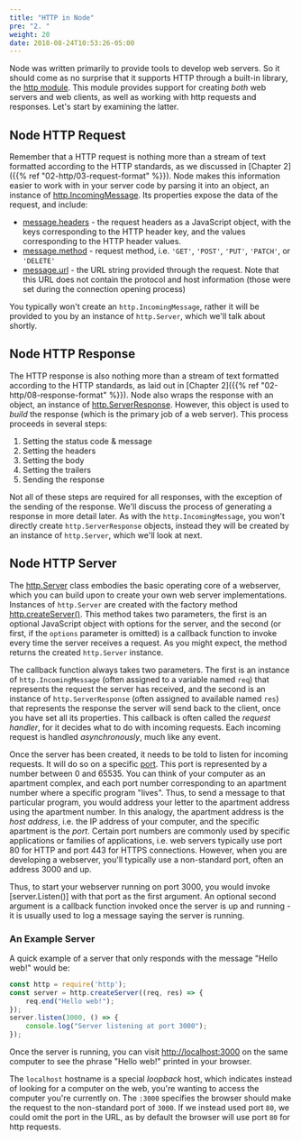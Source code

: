 ```yaml
---
title: "HTTP in Node"
pre: "2. "
weight: 20
date: 2018-08-24T10:53:26-05:00
---
```


Node was written primarily to provide tools to develop web servers.  So it should come as no surprise that it supports HTTP through a built-in library, the [http module](https://nodejs.org/api/http.html).  This module provides support for creating _both_ web servers and web clients, as well as working with http requests and responses.  Let's start by examining the latter.

## Node HTTP Request
Remember that a HTTP request is nothing more than a stream of text formatted according to the HTTP standards, as we discussed in [Chapter 2]({{% ref "02-http/03-request-format" %}}).  Node makes this information easier to work with in your server code by parsing it into an object, an instance of [http.IncomingMessage](https://nodejs.org/api/http.html#http_class_http_incomingmessage).  Its properties expose the data of the request, and include:

* [message.headers](https://nodejs.org/api/http.html#http_message_headers) - the request headers as a JavaScript object, with the keys corresponding to the HTTP header key, and the values corresponding to the HTTP header values.
* [message.method](https://nodejs.org/api/http.html#http_message_method) - request method, i.e. `'GET'`, `'POST'`, `'PUT'`, `'PATCH'`, or `'DELETE'`
* [message.url](https://nodejs.org/api/http.html#http_message_url) - the URL string provided through the request.  Note that this URL does not contain the protocol and host information (those were set during the connection opening process)

You typically won't create an `http.IncomingMessage`, rather it will be provided to you by an instance of `http.Server`, which we'll talk about shortly.

## Node HTTP Response
The HTTP response is also nothing more than a stream of text formatted according to the HTTP standards, as laid out in [Chapter 2]({{% ref "02-http/08-response-format" %}}).  Node also wraps the response with an object, an instance of [http.ServerResponse](https://nodejs.org/api/http.html#http_class_http_serverresponse).  However, this object is used to _build_ the response (which is the primary job of a web server).  This process proceeds in several steps:

1. Setting the status code & message
2. Setting the headers
3. Setting the body 
4. Setting the trailers
5. Sending the response

Not all of these steps are required for all responses, with the exception of the sending of the response.  We'll discuss the process of generating a response in more detail later.  As with the `http.IncomingMessage`, you won't directly create `http.ServerResponse` objects, instead they will be created by an instance of `http.Server`, which we'll look at next.

## Node HTTP Server
The [http.Server](https://nodejs.org/api/http.html#http_class_http_server) class embodies the basic operating core of a webserver, which you can build upon to create your own web server implementations.  Instances of `http.Server` are created with the factory method [http.createServer()](https://nodejs.org/api/http.html#http_http_createserver_options_requestlistener).  This method takes two parameters, the first is an optional JavaScript object with options for the server, and the second (or first, if the `options` parameter is omitted) is a callback function to invoke every time the server receives a request.  As you might expect, the method returns the created `http.Server` instance.

The callback function always takes two parameters.  The first is an instance of `http.IncomingMessage` (often assigned to a variable named `req`) that represents the request the server has received, and the second is an instance of `http.ServerResponse` (often assigned to available named `res`) that represents the response the server will send back to the client, once you have set all its properties.  This callback is often called the _request handler_, for it decides what to do with incoming requests.  Each incoming request is handled _asynchronously_, much like any event.

Once the server has been created, it needs to be told to listen for incoming requests.  It will do so on a specific [port](https://en.wikipedia.org/wiki/Port_(computer_networking)). This port is represented by a number between 0 and 65535.  You can think of your computer as an apartment complex, and each port number corresponding to an apartment number where a specific program "lives".  Thus, to send a message to that particular program, you would address your letter to the apartment address using the apartment number.  In this analogy, the apartment address is the _host address_, i.e. the IP address of your computer, and the specific apartment is the _port_.  Certain port numbers are commonly used by specific applications or families of applications, i.e. web servers typically use port 80 for HTTP and port 443 for HTTPS connections.  However, when you are developing a webserver, you'll typically use a non-standard port, often an address 3000 and up.  

Thus, to start your webserver running on port 3000, you would invoke [server.Listen()] with that port as the first argument.  An optional second argument is a callback function invoked once the server is up and running - it is usually used to log a message saying the server is running.

### An Example Server 
A quick example of a server that only responds with the message "Hello web!" would be:

```js
const http = require('http');
const server = http.createServer((req, res) => {
    req.end("Hello web!");
});
server.listen(3000, () => {
    console.log("Server listening at port 3000");
});
```

Once the server is running, you can visit [http://localhost:3000](http://localhost:3000) on the same computer to see the phrase "Hello web!" printed in your browser.

The `localhost` hostname is a special _loopback_ host, which indicates instead of looking for a computer on the web, you're wanting to access the computer you're currently on.  The `:3000` specifies the browser should make the request to the non-standard port of `3000`.  If we instead used port `80`, we could omit the port in the URL, as by default the browser will use port `80` for http requests.
